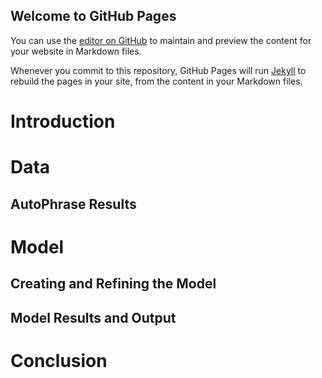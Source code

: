 ## Welcome to GitHub Pages

You can use the [editor on GitHub](https://github.com/jamesjaeyu/autophrase_over_time/edit/main/docs/index.md) to maintain and preview the content for your website in Markdown files.

Whenever you commit to this repository, GitHub Pages will run [Jekyll](https://jekyllrb.com/) to rebuild the pages in your site, from the content in your Markdown files.

# Introduction

# Data

## AutoPhrase Results

# Model

## Creating and Refining the Model

## Model Results and Output

# Conclusion
